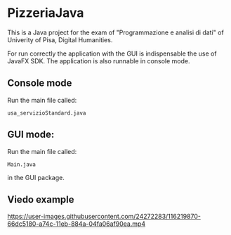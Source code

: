 # PizzeriaJava

This is a Java project for the exam of "Programmazione e analisi di dati" of Univerity of Pisa, Digital Humanities.

For run correctly the application with the GUI is indispensable the use of JavaFX SDK.
The application is also runnable in console mode.

## Console mode

Run the main file called:
```
usa_servizioStandard.java
```

## GUI mode:
Run the main file called:
```
Main.java
```
in the GUI package.

## Viedo example

https://user-images.githubusercontent.com/24272283/116219870-66dc5180-a74c-11eb-884a-04fa06af90ea.mp4




